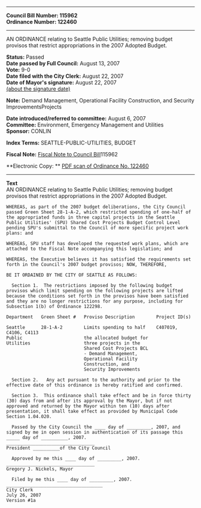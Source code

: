 * * * * *  
  
**Council Bill Number: [](#h0)[](#h2)115962**   
**Ordinance Number: 122460**  
  
* * * * *  
  
AN ORDINANCE relating to Seattle Public Utilities; removing budget provisos that restrict appropriations in the 2007 Adopted Budget.  
  
**Status:** Passed   
**Date passed by Full Council:** August 13, 2007   
**Vote:** 9-0   
**Date filed with the City Clerk:** August 22, 2007   
**Date of Mayor's signature:** August 22, 2007   
[(about the signature date)](/~public/approvaldate.htm)   
  
**Note:** Demand Management, Operational Facility Construction, and Security ImprovementsProjects  
  
  
**Date introduced/referred to committee:** August 6, 2007   
**Committee:** Environment, Emergency Management and Utilities   
**Sponsor:** CONLIN   
  
**Index Terms:** SEATTLE-PUBLIC-UTILITIES, BUDGET  
  
**Fiscal Note:** [Fiscal Note to Council Bill](http://clerk.seattle.gov/~public/fnote/115962.htm)[](#h1)[](#h3)115962  
  
**Electronic Copy: ** [PDF scan of Ordinance No. 122460](/~archives/Ordinances/Ord_122460.pdf)  
  
* * * * *  
  
**Text**  
    AN ORDINANCE relating to Seattle Public Utilities; removing budget  
    provisos that restrict appropriations in the 2007 Adopted Budget.  
  
    WHEREAS, as part of the 2007 budget deliberations, the City Council  
    passed Green Sheet 28-1-A-2, which restricted spending of one-half of  
    the appropriated funds in three capital projects in the Seattle  
    Public Utilities' (SPU) Shared Cost Projects Budget Control Level  
    pending SPU's submittal to the Council of more specific project work  
    plans: and  
  
    WHEREAS, SPU staff has developed the requested work plans, which are  
    attached to the Fiscal Note accompanying this legislation; and  
  
    WHEREAS, the Executive believes it has satisfied the requirements set  
    forth in the Council's 2007 budget provisos; NOW, THEREFORE,  
  
    BE IT ORDAINED BY THE CITY OF SEATTLE AS FOLLOWS:  
  
      Section 1.  The restrictions imposed by the following budget  
    provisos which limit spending on the following projects are lifted  
    because the conditions set forth in the provisos have been satisfied  
    and they are no longer restrictions for any purpose, including for  
    Subsection 1(b) of Ordinance 122298.  
  
    Department   Green Sheet #   Proviso Description        Project ID(s)  
  
    Seattle      28-1-A-2        Limits spending to half    C407019, C4106, C4113  
    Public                       the allocated budget for  
    Utilities                    three projects in the  
                                 Shared Cost Projects BCL  
                                 - Demand Management,  
                                 Operational Facility  
                                 Construction, and  
                                 Security Improvements  
  
      Section 2.   Any act pursuant to the authority and prior to the  
    effective date of this ordinance is hereby ratified and confirmed.  
  
      Section 3.  This ordinance shall take effect and be in force thirty  
    (30) days from and after its approval by the Mayor, but if not  
    approved and returned by the Mayor within ten (10) days after  
    presentation, it shall take effect as provided by Municipal Code  
    Section 1.04.020.  
  
      Passed by the City Council the ____ day of _________, 2007, and  
    signed by me in open session in authentication of its passage this  
    _____ day of __________, 2007.  
    _________________________________  
    President __________of the City Council  
  
      Approved by me this ____ day of _________, 2007.  
    _________________________________  
    Gregory J. Nickels, Mayor  
  
      Filed by me this ____ day of _________, 2007.  
    ____________________________________  
    City Clerk  
    July 26, 2007  
    Version #1a  
